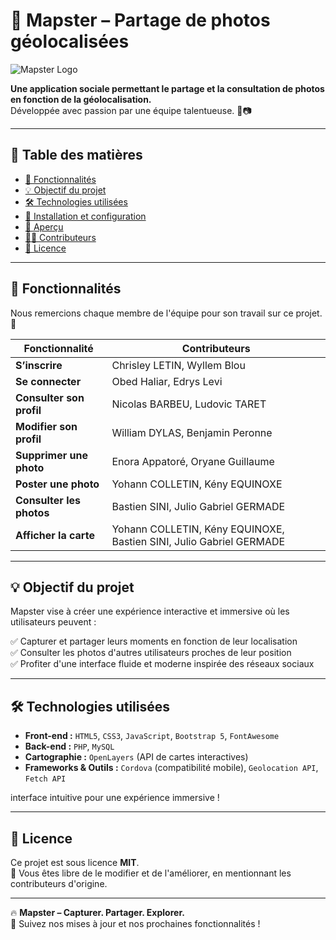 # 📍 Mapster – Partage de photos géolocalisées 

![Mapster Logo](img/logo_mapster.jpg)

**Une application sociale permettant le partage et la consultation de photos en fonction de la géolocalisation.**  
Développée avec passion par une équipe talentueuse. 🚀📷

---

## 📌 Table des matières
- [🌟 Fonctionnalités](#-fonctionnalités)
- [💡 Objectif du projet](#-objectif-du-projet)
- [🛠️ Technologies utilisées](#-technologies-utilisées)
- [🚀 Installation et configuration](#-installation-et-configuration)
- [📸 Aperçu](#-aperçu)
- [👨‍💻 Contributeurs](#-contributeurs)
- [📜 Licence](#-licence)

---

## 🌟 Fonctionnalités  
Nous remercions chaque membre de l'équipe pour son travail sur ce projet. 🎉

| Fonctionnalité               | Contributeurs                                                      |  
|------------------------------|--------------------------------------------------------------------|  
| **S’inscrire**               | Chrisley LETIN, Wyllem Blou                                        |  
| **Se connecter**             | Obed Haliar, Edrys Levi                                            |  
| **Consulter son profil**     | Nicolas BARBEU, Ludovic TARET                                      |  
| **Modifier son profil**      | William DYLAS, Benjamin Peronne                                    |  
| **Supprimer une photo**      | Enora Appatoré, Oryane Guillaume                                   |  
| **Poster une photo**         | Yohann COLLETIN, Kény EQUINOXE                                     |  
| **Consulter les photos**     | Bastien SINI, Julio Gabriel GERMADE                                |  
| **Afficher la carte**        | Yohann COLLETIN, Kény EQUINOXE, Bastien SINI, Julio Gabriel GERMADE |  

---

## 💡 Objectif du projet  
Mapster vise à créer une expérience interactive et immersive où les utilisateurs peuvent :

✅ Capturer et partager leurs moments en fonction de leur localisation  
✅ Consulter les photos d'autres utilisateurs proches de leur position  
✅ Profiter d'une interface fluide et moderne inspirée des réseaux sociaux  

---

## 🛠️ Technologies utilisées  

- **Front-end :** `HTML5`, `CSS3`, `JavaScript`, `Bootstrap 5`, `FontAwesome`  
- **Back-end :** `PHP`, `MySQL`  
- **Cartographie :** `OpenLayers` (API de cartes interactives)  
- **Frameworks & Outils :** `Cordova` (compatibilité mobile), `Geolocation API`, `Fetch API`  

interface intuitive pour une expérience immersive !

---

## 📜 Licence
Ce projet est sous licence **MIT**.  
📢 Vous êtes libre de le modifier et de l'améliorer, en mentionnant les contributeurs d'origine.

---

🔥 **Mapster – Capturer. Partager. Explorer.**  
👀 Suivez nos mises à jour et nos prochaines fonctionnalités !
